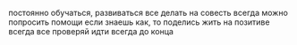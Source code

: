 постоянно обучаться, развиваться
все делать на совесть
всегда можно попросить помощи
если знаешь как, то поделись
жить на позитиве
всегда все проверяй
идти всегда до конца

